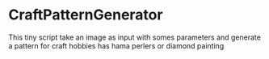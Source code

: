 # CraftPatternGenerator
This tiny script take an image as input with somes parameters and generate a pattern for craft hobbies has hama perlers or diamond painting
